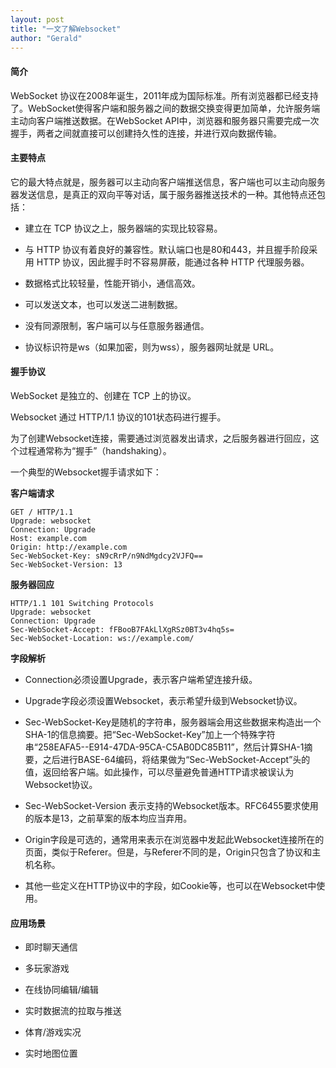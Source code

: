 ```yaml
---
layout: post
title: "一文了解Websocket"
author: "Gerald"
---
```


#### 简介

WebSocket 协议在2008年诞生，2011年成为国际标准。所有浏览器都已经支持了。WebSocket使得客户端和服务器之间的数据交换变得更加简单，允许服务端主动向客户端推送数据。在WebSocket API中，浏览器和服务器只需要完成一次握手，两者之间就直接可以创建持久性的连接，并进行双向数据传输。

<!--more-->

#### 主要特点

它的最大特点就是，服务器可以主动向客户端推送信息，客户端也可以主动向服务器发送信息，是真正的双向平等对话，属于服务器推送技术的一种。其他特点还包括：

- 建立在 TCP 协议之上，服务器端的实现比较容易。

- 与 HTTP 协议有着良好的兼容性。默认端口也是80和443，并且握手阶段采用 HTTP 协议，因此握手时不容易屏蔽，能通过各种 HTTP 代理服务器。

- 数据格式比较轻量，性能开销小，通信高效。

- 可以发送文本，也可以发送二进制数据。

- 没有同源限制，客户端可以与任意服务器通信。

- 协议标识符是ws（如果加密，则为wss），服务器网址就是 URL。

#### 握手协议

WebSocket 是独立的、创建在 TCP 上的协议。

Websocket 通过 HTTP/1.1 协议的101状态码进行握手。

为了创建Websocket连接，需要通过浏览器发出请求，之后服务器进行回应，这个过程通常称为“握手”（handshaking）。

一个典型的Websocket握手请求如下：

**客户端请求**

```
GET / HTTP/1.1
Upgrade: websocket
Connection: Upgrade
Host: example.com
Origin: http://example.com
Sec-WebSocket-Key: sN9cRrP/n9NdMgdcy2VJFQ==
Sec-WebSocket-Version: 13
```

**服务器回应**

```
HTTP/1.1 101 Switching Protocols
Upgrade: websocket
Connection: Upgrade
Sec-WebSocket-Accept: fFBooB7FAkLlXgRSz0BT3v4hq5s=
Sec-WebSocket-Location: ws://example.com/
```

**字段解析**

- Connection必须设置Upgrade，表示客户端希望连接升级。

- Upgrade字段必须设置Websocket，表示希望升级到Websocket协议。

- Sec-WebSocket-Key是随机的字符串，服务器端会用这些数据来构造出一个SHA-1的信息摘要。把“Sec-WebSocket-Key”加上一个特殊字符串“258EAFA5--E914-47DA-95CA-C5AB0DC85B11”，然后计算SHA-1摘要，之后进行BASE-64编码，将结果做为“Sec-WebSocket-Accept”头的值，返回给客户端。如此操作，可以尽量避免普通HTTP请求被误认为Websocket协议。

- Sec-WebSocket-Version 表示支持的Websocket版本。RFC6455要求使用的版本是13，之前草案的版本均应当弃用。

- Origin字段是可选的，通常用来表示在浏览器中发起此Websocket连接所在的页面，类似于Referer。但是，与Referer不同的是，Origin只包含了协议和主机名称。

- 其他一些定义在HTTP协议中的字段，如Cookie等，也可以在Websocket中使用。

#### 应用场景

- 即时聊天通信

- 多玩家游戏

- 在线协同编辑/编辑

- 实时数据流的拉取与推送

- 体育/游戏实况

- 实时地图位置
